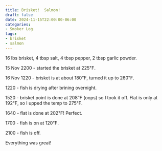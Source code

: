 ```yaml
---
title: Brisket!  Salmon!
draft: false
date: 2024-11-15T22:00:00-06:00
categories:
- Smoker Log
tags:
- brisket
- salmon
---
```


16 lbs brisket, 4 tbsp salt, 4 tbsp pepper, 2 tbsp garlic powder.

15 Nov 2200 - started the brisket at 225℉.

16 Nov 1220 - brisket is at about 180℉, turned it up to 260℉.

1220 - fish is drying after brining overnight.

1520 - brisket point is done at 208℉ (oops) so I took it off.  Flat is only at 192℉, so I upped the temp to 275℉.

1640 - flat is done at 202℉!  Perfect. 

1700 - fish is on at 120℉.

2100 - fish is off.

Everything was great!
